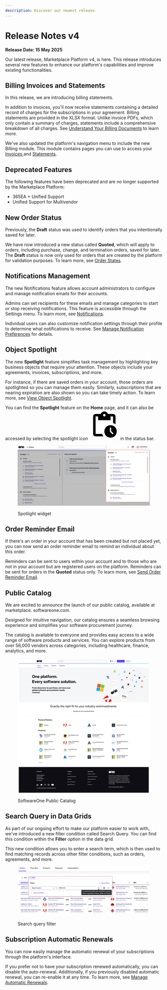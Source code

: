 ```yaml
---
description: Discover our newest release.
---
```


# Release Notes v4

**Release Date: 15 May 2025**

Our latest release, Marketplace Platform v4, is here. This release introduces several new features to enhance our platform's capabilities and improve existing functionalities.

## Billing Invoices and Statements

In this release, we are introducing billing statements.

In addition to invoices, you'll now receive statements containing a detailed record of charges for the subscriptions in your agreement. Billing statements are provided in the XLSX format. Unlike invoice PDFs, which only contain a summary of charges, statements include a comprehensive breakdown of all charges. See [Understand Your Billing Documents](../../modules-and-features/marketplace/billing/understand-your-billing-documents.md) to learn more.

We've also updated the platform's navigation menu to include the new Billing module. This module contains pages you can use to access your [Invoices ](../../modules-and-features/inventory/invoices.md)and [Statements](../../modules-and-features/marketplace/billing/statements.md).

## Deprecated Features

The following features have been deprecated and are no longer supported by the Marketplace Platform:

* 365EA + Unified Support
* Unified Support for Multivendor

## New Order Status

Previously, the **Draft** status was used to identify orders that you intentionally saved for later.

We have now introduced a new status called **Quoted**, which will apply to orders, including purchase, change, and termination orders, saved for later. The **Draft** status is now only used for orders that are created by the platform for validation purposes. To learn more, see [Order States](../../modules-and-features/marketplace/orders/order-states.md).

## Notifications Management

The new Notifications feature allows account administrators to configure and manage notification emails for their accounts.

Admins can set recipients for these emails and manage categories to start or stop receiving notifications. This feature is accessible through the Settings menu. To learn more, see [Notifications](../../modules-and-features/settings/notifications/).&#x20;

Individual users can also customize notification settings through their profile to determine what notifications to receive. See [Manage Notification Preferences](../../marketplace-platform/getting-started/interface/manage-notification-preferences.md) for details.

## Object Spotlight

The new **Spotlight** feature simplifies task management by highlighting key business objects that require your attention. These objects include your agreements, invoices, subscriptions, and more.

For instance, if there are saved orders in your account, those orders are spotlighted so you can manage them easily. Similarly, subscriptions that are nearing expiration are also shown so you can take timely action. To learn more, see [View Object Spotlight](../../marketplace-platform/getting-started/interface/view-pending-tasks.md).

You can find the **Spotlight** feature on the **Home** page, and it can also be accessed by selecting the spotlight icon <img src="../../.gitbook/assets/icon_pending_actions (1).png" alt="" data-size="line"> in the status bar.&#x20;

<figure><img src="../../.gitbook/assets/spotlight.png" alt=""><figcaption><p>Spotlight widget</p></figcaption></figure>

## Order Reminder Email

If there's an order in your account that has been created but not placed yet, you can now send an order reminder email to remind an individual about this order.

Reminders can be sent to users within your account and to those who are not in your account but are registered users on the platform. Reminders can be sent for orders in the **Quoted** status only. To learn more, see [Send Order Reminder Email](../../modules-and-features/marketplace/orders/send-order-reminder-email.md).

## Public Catalog

We are excited to announce the launch of our public catalog, available at marketplace. softwareone.com.

Designed for intuitive navigation, our catalog ensures a seamless browsing experience and simplifies your software procurement journey.

The catalog is available to everyone and provides easy access to a wide range of software products and services. You can explore products from over 56,000 vendors across categories, including healthcare, finance, analytics, and more.

<figure><img src="../../.gitbook/assets/release_notes_catalog.png" alt=""><figcaption><p>SoftwareOne Public Catalog</p></figcaption></figure>

## Search Query in Data Grids

As part of our ongoing effort to make our platform easier to work with, we've introduced a new filter condition called Search Query. You can find this condition within the **Filter** option in the data grid.

This new condition allows you to enter a search term, which is then used to find matching records across other filter conditions, such as orders, agreements, and more.

<figure><img src="../../.gitbook/assets/search_query.png" alt=""><figcaption><p>Search query filter</p></figcaption></figure>

## Subscription Automatic Renewals

You can now easily manage the automatic renewal of your subscriptions through the platform's interface.

If you prefer not to have your subscription renewed automatically, you can disable the auto-renewal. Additionally, if you previously disabled automatic renewal, you can re-enable it at any time. To learn more, see [Manage Automatic Renewals](../../modules-and-features/marketplace/subscriptions/manage-automatic-renewals.md).
